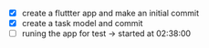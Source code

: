 - [x] create a fluttter app and make an initial commit
- [x] create a task model and commit
- [ ] runing the app for test -> started at 02:38:00
